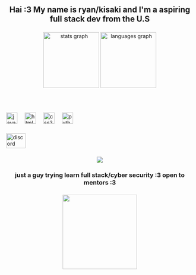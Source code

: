 <h2 align="center">Hai :3 My name is ryan/kisaki and I'm a aspiring full stack dev from the U.S</h2>

###

<div align="center">
  <img src="https://github-readme-stats.vercel.app/api?username=kisakimeowr&hide_title=false&hide_rank=false&show_icons=true&include_all_commits=true&count_private=true&disable_animations=false&theme=dark&locale=en&hide_border=false" height="150" alt="stats graph"  />
  <img src="https://github-readme-stats.vercel.app/api/top-langs?username=kisakimeowr&locale=en&hide_title=false&layout=compact&card_width=320&langs_count=5&theme=dark&hide_border=false" height="150" alt="languages graph"  />
</div>

###

<br clear="both">



###

<div align="left">
  <img src="https://cdn.jsdelivr.net/gh/devicons/devicon/icons/javascript/javascript-original.svg" height="30" alt="javascript logo"  />
  <img width="12" />
  <img src="https://cdn.jsdelivr.net/gh/devicons/devicon/icons/html5/html5-original.svg" height="30" alt="html5 logo"  />
  <img width="12" />
  <img src="https://cdn.jsdelivr.net/gh/devicons/devicon/icons/css3/css3-original.svg" height="30" alt="css3 logo"  />
  <img width="12" />
  <img src="https://cdn.jsdelivr.net/gh/devicons/devicon/icons/python/python-original.svg" height="30" alt="python logo"  />
</div>

###

<div align="left">
  <a href="https://discord.com/users/809975522867412994" target="_blank">
    <img src="https://raw.githubusercontent.com/maurodesouza/profile-readme-generator/master/src/assets/icons/social/discord/default.svg" width="52" height="40" alt="discord logo"  />
  </a>
</div>

###

<div align="center">
  <img src="https://profile-counter.glitch.me/kisakimeowr/count.svg?"  />
</div>

###

<h3 align="center">just a guy trying learn full stack/cyber security :3 open to mentors :3</h3>

###

<div align="center">
  <img height="200" src="https://camo.githubusercontent.com/958a3806ccab02c6376a93afc4660145142d47b7520f2719a5731fa50aa326d1/68747470733a2f2f6d656469612e646973636f72646170702e6e65742f6174746163686d656e74732f3834323530313139393639333038363735302f313132303631343735313836353637313638302f657a6769662d332d333433643164393333382e676966"  />
</div>

###



###
